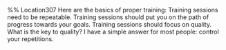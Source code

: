 %% Location307 
Here are the basics of proper training: Training sessions need to be repeatable. Training sessions should put you on the path of progress towards your goals. Training sessions should focus on quality. What is the key to quality? I have a simple answer for most people: control your repetitions.